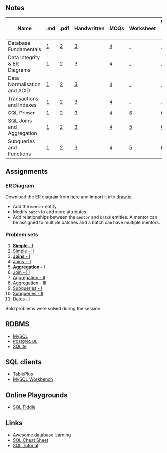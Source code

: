 ## Notes
<!-- Table with .md and .pdf links -->
| Name                         | .md                                    | .pdf                                    | Handwritten                                | MCQs                                  | Worksheet | Worksheet with Answers |
| ---------------------------- | -------------------------------------- | --------------------------------------- | ------------------------------------------ | ------------------------------------- | --------- | ---------------------- |
| Database Fundamentals        | [1](temp/01-database-fundamentals.md) | [2](notes/01-database-fundamentals.pdf) | [3](notes/01-database-fundamentals-hw.pdf) | [4](mcqs/01-database-fundamentals.md) | _ | _ |
| Data Integrity & ER Diagrams | [1](temp/02-integrity-er-diagram.md)  | [2](notes/02-integrity-er-diagram.pdf)  | [3](notes/02-integrity-er-diagram-hw.pdf)  | [4](mcqs/02-integrity-er-diagram.md)  | _ | _ |
| Data Normalisation and ACID  | [1](temp/03-normalisation-acid.md)    | [2](notes/03-normalisation-acid.pdf)    | [3](notes/03-normalisation-acid-hw.pdf)    | [4](mcqs/03-normalisation-acid.md)    |_ | _ |
| Transactions and Indexes     | [1](temp/04-transactions-indexes.md)  | [2](notes/04-transactions-indexes.pdf)  | [3](notes/04-transactions-indexes-hw.pdf)  | [4](mcqs/04-transactions-indexes.md)  | _ | _ |
| SQL Primer                   | [1](temp/05-sql-primer.md)            | [2](notes/05-sql-primer.pdf)            | [3](notes/05-sql-primer-hw.pdf)            | [4](mcqs/05-sql-primer.md)            | [5](temp/05-sql-primer-worksheet.md) | [6](temp/05-sql-primer-worksheet-answers.md) |
| SQL Joins and Aggregation | [1](temp/06-sql-joins-aggregation.md) | [2](notes/06-sql-joins-aggregation.pdf) | [3](notes/06-sql-joins-aggregation-hw.pdf) | [4](mcqs/06-sql-joins-aggregation.md) | [5](temp/06-sql-joins-aggregation-worksheet.md) | [6](temp/06-sql-joins-aggregation-worksheet-answers.md) |
| Subqueries and Functions | [1](temp/07-subqueries-functions.md)  | [2](notes/07-subqueries-functions.pdf)  | [3](notes/07-subqueries-functions-hw.pdf)  | [4](mcqs/07-subqueries-functions.md)  | [5](temp/07-subqueries-functions-worksheet.md) | [6](temp/07-subqueries-functions-worksheet-answers.md) |


## Assignments

### ER Diagram
Download the ER diagram from [here](media/student-er.drawio) and import it into [draw.io](https://www.draw.io/).

* Add the `mentor` entity
* Modify `batch` to add more attributes
* Add relationships between the `mentor` and `batch` entities. A mentor can be assigned to multiple batches and a batch can have multiple mentors.


### Problem sets
1. [**Simple - I**](https://leetcode.com/problems/big-countries/)
2. [Simple - II](https://leetcode.com/problems/find-customer-referee/)
3. [**Joins - I**](https://leetcode.com/problems/employees-earning-more-than-their-managers/)
4. [Joins - II](https://leetcode.com/problems/combine-two-tables/)
5. [**Aggregation - I**](https://leetcode.com/problems/duplicate-emails/)
6. [Join - III](https://leetcode.com/problems/delete-duplicate-emails/)
7. [Aggregation - II](https://leetcode.com/problems/customer-placing-the-largest-number-of-orders/)
8.  [Aggregation - III](https://leetcode.com/problems/classes-more-than-5-students/)
9.  [Subqueries - I](https://leetcode.com/problems/customers-who-never-order/)
10. [Subqueries - II](https://leetcode.com/problems/sales-person/)
11. [Dates - I](https://leetcode.com/problems/rising-temperature/)

Bold problems were solved during the session.

## RDBMS
* [MySQL](https://www.mysql.com/)
* [PostgreSQL](https://www.postgresql.org/)
* [SQLite](https://www.sqlite.org/)

## SQL clients
* [TablePlus](https://www.tableplus.com/)
* [MySQL Workbench](https://www.mysql.com/products/workbench/)

## Online Playgrounds
* [SQL Fiddle](http://sqlfiddle.com/)

## Links
* [Awesome database learning](https://github.com/pingcap/awesome-database-learning)
* [SQL Cheat Sheet](https://learnsql.com/blog/sql-basics-cheat-sheet/sql-basics-cheat-sheet-a4.pdf)
* [SQL Tutorial](https://www.scaler.com/topics/sql/)

